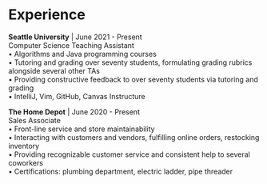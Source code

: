 # Experience

**Seattle University** | June 2021 - Present\
Computer Science Teaching Assistant\
• Algorithms and Java programming courses\
• Tutoring and grading over seventy students, formulating grading rubrics alongside several other TAs\
• Providing constructive feedback to over seventy students via tutoring and grading\
• IntelliJ, Vim, GitHub, Canvas Instructure

**The Home Depot** | June 2020 - Present\
Sales Associate\
• Front-line service and store maintainability\
• Interacting with customers and vendors, fulfilling online orders, restocking inventory\
• Providing recognizable customer service and consistent help to several coworkers\
• Certifications: plumbing department, electric ladder, pipe threader
